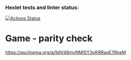 ### Hexlet tests and linter status:
[![Actions Status](https://github.com/TuPi4Ok/java-project-61/workflows/hexlet-check/badge.svg)](https://github.com/TuPi4Ok/java-project-61/actions)
# Game - parity check
https://asciinema.org/a/9dV48mvNMISY3oKRRaqE76beM